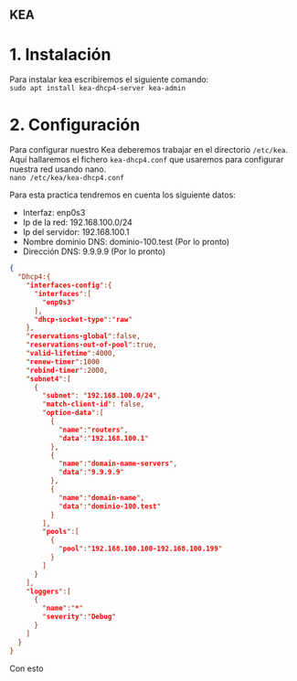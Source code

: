 ## KEA
# 1. Instalación
Para instalar kea escribiremos el siguiente comando:  
`sudo apt install kea-dhcp4-server kea-admin`

# 2. Configuración
Para configurar nuestro Kea deberemos trabajar en el directorio `/etc/kea`. Aquí hallaremos el fichero `kea-dhcp4.conf` que usaremos para configurar nuestra red usando nano.  
`nano /etc/kea/kea-dhcp4.conf` 

Para esta practica tendremos en cuenta los siguiente datos:  
- Interfaz: enp0s3
- Ip de la red: 192.168.100.0/24
- Ip del servidor: 192.168.100.1
- Nombre dominio DNS: dominio-100.test (Por lo pronto)
- Dirección DNS: 9.9.9.9 (Por lo pronto)  

```json
{
  "Dhcp4:{
    "interfaces-config":{
      "interfaces":[
        "enp0s3"
      ],
      "dhcp-socket-type":"raw"
    },
    "reservations-global":false,
    "reservations-out-of-pool":true,
    "valid-lifetime":4000,
    "renew-timer":1000
    "rebind-timer":2000,
    "subnet4":[
      {
        "subnet": "192.168.100.0/24",
        "match-client-id": false,
        "option-data":[
          {
            "name":"routers",
            "data":"192.168.100.1"
          },
          {
            "name":"domain-name-servers",
            "data":"9.9.9.9"
          },
          {
            "name":"domain-name",
            "data":"dominio-100.test"
          }
        ],
        "pools":[
          {
            "pool":"192.168.100.100-192.168.100.199"
          }
        ]
      }
    ],
    "loggers":[
      {
        "name":"*"
        "severity":"Debug"
      }
    ]
  }
}
```
Con esto
